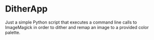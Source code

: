 # DitherApp
Just a simple Python script that executes a command line calls to ImageMagick in order to dither and remap an image to a provided color palette.
